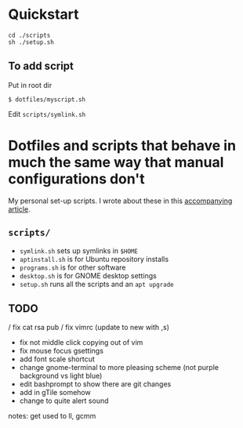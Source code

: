 # Quickstart

```
cd ./scripts
sh ./setup.sh
```

## To add script

Put in root dir
```
$ dotfiles/myscript.sh
```
Edit `scripts/symlink.sh`


# Dotfiles and scripts that behave in much the same way that manual configurations don't

My personal set-up scripts. I wrote about these in this [accompanying article](https://victoria.dev/verbose/how-to-set-up-a-fresh-ubuntu-desktop-using-only-dotfiles-and-bash-scripts/).

## `scripts/`

* `symlink.sh` sets up symlinks in `$HOME`
* `aptinstall.sh` is for Ubuntu repository installs
* `programs.sh` is for other software
* `desktop.sh` is for GNOME desktop settings
* `setup.sh` runs all the scripts and an `apt upgrade`

## TODO

/ fix cat rsa pub
/ fix vimrc (update to new with ,s)
- fix not middle click copying out of vim
- fix mouse focus gsettings
- add font scale shortcut
- change gnome-terminal to more pleasing scheme (not purple background vs light blue)
- edit bashprompt to show there are git changes
- add in gTile somehow
- change to quite alert sound

notes: get used to ll, gcmm
